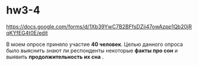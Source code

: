 # hw3-4
https://docs.google.com/forms/d/1Xb39YwC7B2BFfsDZij47owAzpp1Qb20jRqKYfEG4t0E/edit

В моем опросе приняло участие **40 человек**.
Целью данного опроса было выяснить знают ли респонденты некоторые **факты про сон** и выявить **продолжительность их сна** .
